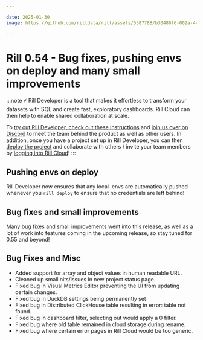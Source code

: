 ```yaml
---

date: 2025-01-30
image: https://github.com/rilldata/rill/assets/5587788/b30486f6-002a-445d-8a1b-955b6ec0066d

---
```


# Rill 0.54 - Bug fixes, pushing envs on deploy and many small improvements

:::note
⚡ Rill Developer is a tool that makes it effortless to transform your datasets with SQL and create fast, exploratory dashboards. Rill Cloud can then help to enable shared collaboration at scale.

To [try out Rill Developer, check out these instructions](/home/install) and [join us over on Discord](https://discord.gg/TatjVY32) to meet the team behind the product as well as other users. In addition, once you have a project set up in Rill Developer, you can then [deploy the project](/deploy/deploy-dashboard) and collaborate with others / invite your team members by [logging into Rill Cloud](https://ui.rilldata.com)!
:::

## Pushing envs on deploy
Rill Developer now ensures that any local .envs are automatically pushed whenever you `rill deploy` to ensure that no credentials are left behind!

## Bug fixes and small improvements
Many bug fixes and small improvements went into this release, as well as a lot of work into features coming in the upcoming release, so stay tuned for 0.55 and beyond!

## Bug Fixes and Misc
- Added support for array and object values in human readable URL.
- Cleaned up small nits/issues in new project status page. 
- Fixed bug in Visual Metrics Editor preventing the UI from updating certain changes. 
- Fixed bug in DuckDB settings being permanently set
- Fixed bug in Distributed ClickHouse table resulting in error: table not found. 
- Fixed bug in dashboard filter, selecting out would apply a 0 filter.
- Fixed bug where old table remained in cloud storage during rename.
- Fixed bug where certain error pages in Rill Cloud would be too generic.